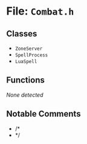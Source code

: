 # File: `Combat.h`

## Classes

- `ZoneServer`
- `SpellProcess`
- `LuaSpell`

## Functions

_None detected_

## Notable Comments

- /*
- */
